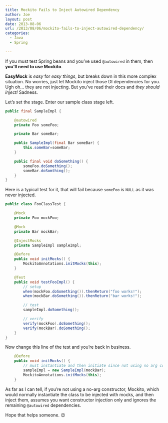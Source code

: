 ```yaml
---
title: Mockito Fails to Inject Autowired Dependency
author: Joe
layout: post
date: 2013-08-06
url: /2013/08/06/mockito-fails-to-inject-autowired-dependency/
categories:
  - Java
  - Spring

---
```

If you must test Spring beans and you&#8217;ve used `@autowired` in them, then **you&#8217;ll need to use Mockito**.

**EasyMock** is _easy_ for _easy things_, but breaks down in this more complex situation. No worries, just let Mockito inject those DI dependencies for you. Ugh oh&#8230; they are not injecting. But you&#8217;ve read their docs and _they should inject!_ Sadness.

Let&#8217;s set the stage. Enter our sample class stage left.

```java
public final SampleImpl {

    @autowired
    private Foo someFoo;

    private Bar someBar;

    public SampleImpl(final Bar someBar) {
        this.someBar=someBar;
    }

    public final void doSomething() {
        someFoo.doSomething();
        someBar.doSomthing();
    }
}
```

Here is a typical test for it, that will fail because `someFoo` is `NULL` as it was never injected.

```java
public class FooClassTest {

    @Mock
    private Foo mockFoo;

    @Mock
    private Bar mockBar;

    @InjectMocks
    private SampleImpl sampleImpl;

    @Before
    public void initMocks() {
        MockitoAnnotations.initMocks(this);
    }

    @Test
    public void testFooImpl() {
        // setup
        when(mockFoo.doSomething()).thenReturn("foo works!");
        when(mockBar.doSomething()).thenReturn("bar works!");

        // test
        sampleImpl.doSomething();

        // verify
        verify(mockFoo).doSomething();
        verify(mockBar).doSomething();
    }
}
```

Now change this line of the test and you&#8217;re back in business.

```java
    @Before
    public void initMocks() {
        // must instantiate and then initiate since not using no arg constructor
        sampleImpl = new SampleImpl(mockBar);
        MockitoAnnotations.initMocks(this);
    }
```

As far as I can tell, if you&#8217;re not using a no-arg constructor, Mockito, which would normally instantiate the class to be injected with mocks, and then inject them, assumes you want constructor injection only and ignores the remaining `@autowired` dependencies.

Hope that helps someone. 😉